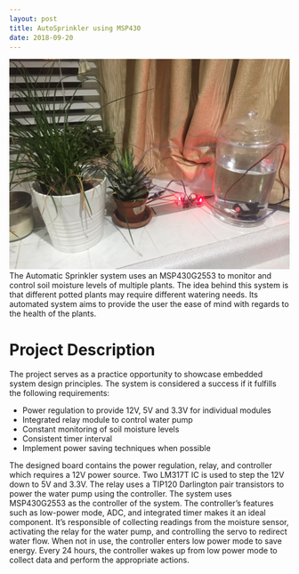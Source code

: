 ```yaml
---
layout: post
title: AutoSprinkler using MSP430
date: 2018-09-20
---
```

<img src="/images/fulls/autosprinkler.jpg" class="fit image"> The Automatic Sprinkler system uses an MSP430G2553 to monitor and control soil moisture levels of multiple plants. The idea behind this system is that different potted plants may require different watering needs. Its automated system aims to provide the user the ease of mind with regards to the health of the plants. 

# Project Description

The project serves as a practice opportunity to showcase embedded system design principles. The system is considered a success if it fulfills the following requirements:

* Power regulation to provide 12V, 5V and 3.3V for individual modules
* Integrated relay module to control water pump
* Constant monitoring of soil moisture levels
* Consistent timer interval
* Implement power saving techniques when possible

The designed board contains the power regulation, relay, and controller which requires a 12V power source. Two LM317T IC is used to step the 12V down to 5V and 3.3V. The relay uses a TIP120 Darlington pair transistors to power the water pump using the controller. 
The system uses MSP430G2553 as the controller of the system. The controller’s features such as low-power mode, ADC, and integrated timer makes it an ideal component. It’s responsible of collecting readings from the moisture sensor, activating the relay for the water pump, and controlling the servo to redirect water flow. When not in use, the controller enters low power mode to save energy. Every 24 hours, the controller wakes up from low power mode to collect data and perform the appropriate actions.
